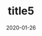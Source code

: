 ---
date: 2020-01-26
title: 'title5'
description: 'desc 5'
slug: 'slug5'
blogpost: true

draft: true
published: false
---
